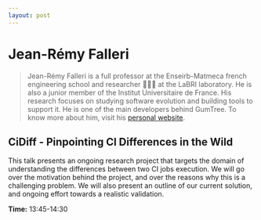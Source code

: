 ```yaml
---
layout: post
---
```


# Jean-Rémy Falleri
> Jean-Rémy Falleri is a full professor at the Enseirb-Matmeca french engineering school and researcher 👨🏻‍🔬 at the LaBRI laboratory.
He is also a junior member of the Institut Universitaire de France.
His research focuses on studying software evolution and building tools to support it.
He is one of the main developers behind GumTree.
To know more about him, visit his [personal website](https://www.labri.fr/perso/falleri/perso/).

## CiDiff - Pinpointing CI Differences in the Wild
This talk presents an ongoing research project that targets the domain of understanding the differences between two CI jobs execution.
We will go over the motivation behind the project, and over the reasons why this is a challenging problem.
We will also present an outline of our current solution, and ongoing effort towards a realistic validation.

**Time:** 13:45-14:30
